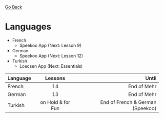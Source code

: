 [Go Back](https://github.com/arm-on/plan/blob/main/README.md)

# Languages

- French
    - Speekoo App (Next: Lesson 9)
- German
    - Speekoo App (Next: Lesson 12)
- Turkish
    - Loecsen App (Next: Essentials)

| Language   |      Lessons      |  Until |
|----------|:-------------:|------:|
| French |  14 | End of Mehr |
| German | 13 | End of Mehr |
| Turkish | on Hold & for Fun | End of French & German (Speekoo) |